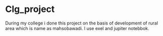 # Clg_project
During my college i done this project on the basis of development of rural area which is name as mahsobawadi. I use exel and jupiter notebbok.
